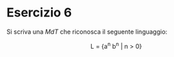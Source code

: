 # Esercizio 6

Si scriva una *MdT* che riconosca il seguente linguaggio:

<center>
L = {a<sup>n</sup> b<sup>n</sup> | n > 0}
</center>
